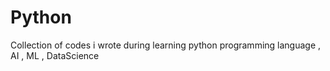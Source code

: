 # Python
Collection of codes i wrote during learning python programming language , AI , ML , DataScience
